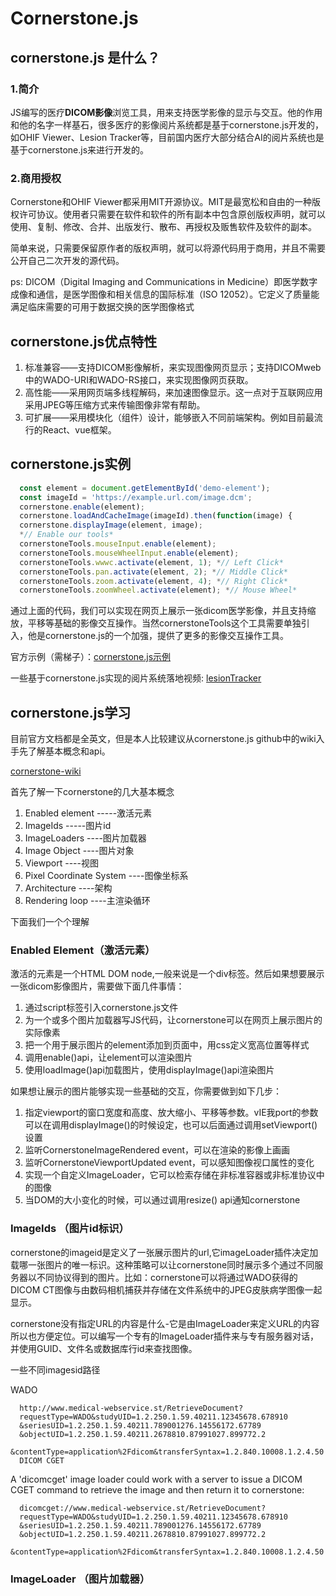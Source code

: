 # Cornerstone.js

## cornerstone.js 是什么？

### 1.简介

JS编写的医疗**DICOM影像**浏览工具，用来支持医学影像的显示与交互。他的作用和他的名字一样基石，很多医疗的影像阅片系统都是基于cornerstone.js开发的，如OHIF Viewer、Lesion Tracker等，目前国内医疗大部分结合AI的阅片系统也是基于cornerstone.js来进行开发的。

### 2.商用授权

Cornerstone和OHIF Viewer都采用MIT开源协议。MIT是最宽松和自由的一种版权许可协议。使用者只需要在软件和软件的所有副本中包含原创版权声明，就可以使用、复制、修改、合并、出版发行、散布、再授权及贩售软件及软件的副本。

简单来说，只需要保留原作者的版权声明，就可以将源代码用于商用，并且不需要公开自己二次开发的源代码。

ps: DICOM（Digital Imaging and Communications in Medicine）即医学数字成像和通信，是医学图像和相关信息的国际标准（ISO 12052）。它定义了质量能满足临床需要的可用于数据交换的医学图像格式

## cornerstone.js优点特性

1. 标准兼容——支持DICOM影像解析，来实现图像网页显示；支持DICOMweb中的WADO-URI和WADO-RS接口，来实现图像网页获取。
2. 高性能——采用网页端多线程解码，来加速图像显示。这一点对于互联网应用采用JPEG等压缩方式来传输图像非常有帮助。
3. 可扩展——采用模块化（组件）设计，能够嵌入不同前端架构。例如目前最流行的React、vue框架。

## cornerstone.js实例

```javascript
  const element = document.getElementById('demo-element');
  const imageId = 'https://example.url.com/image.dcm';
  cornerstone.enable(element);
  cornerstone.loadAndCacheImage(imageId).then(function(image) {
  cornerstone.displayImage(element, image);
  *// Enable our tools*
  cornerstoneTools.mouseInput.enable(element);
  cornerstoneTools.mouseWheelInput.enable(element);
  cornerstoneTools.wwwc.activate(element, 1); *// Left Click*
  cornerstoneTools.pan.activate(element, 2); *// Middle Click*
  cornerstoneTools.zoom.activate(element, 4); *// Right Click*
  cornerstoneTools.zoomWheel.activate(element); *// Mouse Wheel*
```

通过上面的代码，我们可以实现在网页上展示一张dicom医学影像，并且支持缩放，平移等基础的影像交互操作。当然cornerstoneTools这个工具需要单独引入，他是cornerstone.js的一个加强，提供了更多的影像交互操作工具。

官方示例（需梯子）：[cornerstone.js示例](https://rawgit.com/cornerstonejs/cornerstone/master/example/index.html)

一些基于cornerstone.js实现的阅片系统落地视频: [lesionTracker](http://ohif.org/wp-content/uploads/2017/11/LesionTracker-cropped.mp4)

## cornerstone.js学习

目前官方文档都是全英文，但是本人比较建议从cornerstone.js github中的wiki入手先了解基本概念和api。

[cornerstone-wiki](https://github.com/cornerstonejs/cornerstone/wiki)

首先了解一下cornerstone的几大基本概念

1. Enabled element -----激活元素
2. ImageIds -----图片id
3. ImageLoaders ----图片加载器
4. Image Object ----图片对象
5. Viewport ----视图
6. Pixel Coordinate System ----图像坐标系
7. Architecture ----架构
8. Rendering loop ----主渲染循环

下面我们一个个理解

### Enabled Element（激活元素）

激活的元素是一个HTML DOM node,一般来说是一个div标签。然后如果想要展示一张dicom影像图片，需要做下面几件事情：

1. 通过script标签引入cornerstone.js文件
2. 为一个或多个图片加载器写JS代码，让cornerstone可以在网页上展示图片的实际像素
3. 把一个用于展示图片的element添加到页面中，用css定义宽高位置等样式
4. 调用enable()api，让element可以渲染图片
5. 使用loadImage()api加载图片，使用displayImage()api渲染图片

如果想让展示的图片能够实现一些基础的交互，你需要做到如下几步：

1. 指定viewport的窗口宽度和高度、放大缩小、平移等参数。vIE我port的参数可以在调用displayImage()的时候设定，也可以后面通过调用setViewport()设置
2. 监听CornerstoneImageRendered event，可以在渲染的影像上画画
3. 监听CornerstoneViewportUpdated event，可以感知图像视口属性的变化
4. 实现一个自定义ImageLoader，它可以检索存储在非标准容器或非标准协议中的图像
5. 当DOM的大小变化的时候，可以通过调用resize() api通知cornerstone

### ImageIds （图片id标识）

cornerstone的imageid是定义了一张展示图片的url,它imageLoader插件决定加载哪一张图片的唯一标识。这种策略可以让cornerstone同时展示多个通过不同服务器以不同协议得到的图片。比如：cornerstone可以将通过WADO获得的DICOM CT图像与由数码相机捕获并存储在文件系统中的JPEG皮肤病学图像一起显示。

cornerstone没有指定URL的内容是什么-它是由ImageLoader来定义URL的内容所以也方便定位。可以编写一个专有的ImageLoader插件来与专有服务器对话，并使用GUID、文件名或数据库行id来查找图像。

一些不同imagesid路径

WADO

```url
  http://www.medical-webservice.st/RetrieveDocument?
  requestType=WADO&studyUID=1.2.250.1.59.40211.12345678.678910
  &seriesUID=1.2.250.1.59.40211.789001276.14556172.67789
  &objectUID=1.2.250.1.59.40211.2678810.87991027.899772.2
  &contentType=application%2Fdicom&transferSyntax=1.2.840.10008.1.2.4.50
  DICOM CGET

```

A 'dicomcget' image loader could work with a server to issue a DICOM CGET command to retrieve the image and then return it to cornerstone:

```url
  dicomcget://www.medical-webservice.st/RetrieveDocument?
  requestType=WADO&studyUID=1.2.250.1.59.40211.12345678.678910
  &seriesUID=1.2.250.1.59.40211.789001276.14556172.67789
  &objectUID=1.2.250.1.59.40211.2678810.87991027.899772.2
  &contentType=application%2Fdicom&transferSyntax=1.2.840.10008.1.2.4.50
```

### ImageLoader （图片加载器）